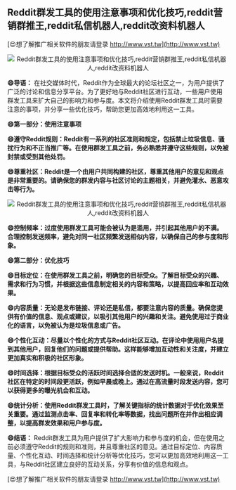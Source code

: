 ## **Reddit群发工具的使用注意事项和优化技巧,reddit营销群推王,reddit私信机器人,reddit改资料机器人**

[😍想了解推广相关软件的朋友请登录 http://www.vst.tw](http://www.vst.tw)

 <center><img src="https://vst.tw/MP4/tuiguang/png/6.png" alt="Reddit群发工具的使用注意事项和优化技巧,reddit营销群推王,reddit私信机器人,reddit改资料机器人"></center>

**😄导语：**
在社交媒体时代，Reddit作为全球最大的论坛社区之一，为用户提供了广泛的讨论和信息分享平台。为了更好地与Reddit社区进行互动，一些用户使用群发工具来扩大自己的影响力和参与度。本文将介绍使用Reddit群发工具时需要注意的事项，并分享一些优化技巧，帮助您更加高效地利用这一工具。

**😄第一部分：使用注意事项**

**😄遵守Reddit规则：Reddit有一系列的社区准则和规定，包括禁止垃圾信息、骚扰行为和不正当推广等。在使用群发工具之前，务必熟悉并遵守这些规则，以免被封禁或受到其他处罚。**

**😄尊重社区：Reddit是一个由用户共同构建的社区，尊重其他用户的意见和观点是非常重要的。请确保您的群发内容与社区讨论的主题相关，并避免灌水、恶意攻击等行为。**

 <center><img src="https://vst.tw/MP4/tuiguang/png/7.png" alt="Reddit群发工具的使用注意事项和优化技巧,reddit营销群推王,reddit私信机器人,reddit改资料机器人"></center>

**😄控制频率：过度使用群发工具可能会被认为是滥用，并引起其他用户的不满。合理控制发送频率，避免对同一社区频繁发送相似内容，以确保自己的参与度和形象。**

**😄第二部分：优化技巧**

**😄目标定位：在使用群发工具之前，明确您的目标受众。了解目标受众的兴趣、需求和行为习惯，并根据这些信息制定相关的内容和策略，以提高回应率和互动效果。**

**😄内容质量：无论是发布链接、评论还是私信，都要注意内容的质量。确保您提供有价值的信息、观点或建议，以吸引其他用户的兴趣和关注。避免使用过于商业化的语言，以免被认为是垃圾信息或广告。**

**😄个性化互动：尽量以个性化的方式与Reddit社区互动。在评论中使用用户名提到其他用户，回复他们的问题或提供帮助。这样能够增加互动性和关注度，并建立更加真实和积极的社区形象。**

**😄时间选择：根据目标受众的活跃时间选择合适的发送时机。一般来说，Reddit社区在特定的时间段更活跃，例如早晨或晚上。通过在高流量时段发送内容，您可以获得更多的曝光机会和互动。**

**😄统计分析：使用Reddit群发工具时，了解关键指标的统计数据对于优化效果至关重要。通过监测点击率、回复率和转化率等数据，找出问题所在并作出相应调整，以提高群发效果和用户参与度。**

**😄结语：**
Reddit群发工具为用户提供了扩大影响力和参与度的机会，但在使用之前必须遵守Reddit的规则和准则，并且尊重社区的意见。通过目标定位、内容质量、个性化互动、时间选择和统计分析等优化技巧，您可以更加高效地利用这一工具，与Reddit社区建立良好的互动关系，分享有价值的信息和观点。

[😍想了解推广相关软件的朋友请登录 http://www.vst.tw](http://www.vst.tw)



